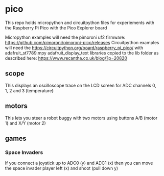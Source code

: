# pico
This repo holds micropython and circuitpython files for experiements with the Raspberry Pi Pico with the Pico Explorer board

Micropython examples will need the pimoroni uf2 firmware: https://github.com/pimoroni/pimoroni-pico/releases
Circuitpython examples will need the https://circuitpython.org/board/raspberry_pi_pico/ with adafruit_st7789.mpy adafruit_display_text libraries copied 
to the lib folder as described here: https://www.recantha.co.uk/blog/?p=20820

## scope
This displays an oscilloscope trace on the LCD screen for ADC channels 0, 1, 2 and 3 (temperature)

## motors
This lets you steer a robot buggy with two motors using buttons A/B (motor 1) and X/Y (motor 2)

## games

### Space Invaders
If you connect a joystick up to ADC0 (y) and ADC1 (x) then you can move the space invader player left (x) and shoot (pull down y)